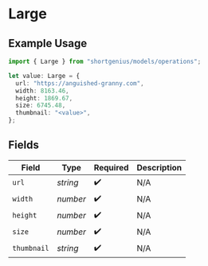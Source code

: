 # Large

## Example Usage

```typescript
import { Large } from "shortgenius/models/operations";

let value: Large = {
  url: "https://anguished-granny.com",
  width: 8163.46,
  height: 1869.67,
  size: 6745.48,
  thumbnail: "<value>",
};
```

## Fields

| Field              | Type               | Required           | Description        |
| ------------------ | ------------------ | ------------------ | ------------------ |
| `url`              | *string*           | :heavy_check_mark: | N/A                |
| `width`            | *number*           | :heavy_check_mark: | N/A                |
| `height`           | *number*           | :heavy_check_mark: | N/A                |
| `size`             | *number*           | :heavy_check_mark: | N/A                |
| `thumbnail`        | *string*           | :heavy_check_mark: | N/A                |